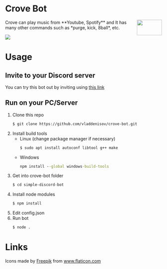 # Crove Bot
<img src="https://image.flaticon.com/icons/svg/122/122320.svg" align="right" width="80" height="50"/>
Crove can play music from **Youtube, Spotify** and It has many other commands such as *purge, kick, 8ball*, etc.  
  
  
![](http://g.recordit.co/GpyFAaaINI.gif)

# Usage
## Invite to your Discord server
You can try this bot out by inviting using [this link](https://discordapp.com/oauth2/authorize?&client_id=573460427753914368&scope=bot&permissions=8)

## Run on your PC/Server

1.  Clone this repo
	```sh
	$ git clone https://github.com/vladdenisov/crove-bot.git
	```
1.  Install build tools
	- Linux (change package manager if necessary)
		```sh 
		$ sudo apt install autoconf libtool g++ make  
		```
	- Windows 
		```cmd  
		npm install --global windows-build-tools
		```
1. Get into crove-bot folder
	```sh 
	$ cd simple-discord-bot
	```
1. Install node modules
	```sh 
	$ npm install 
	```
1. Edit config.json
1. Run bot
	```sh 
	$ node .
	```


# Links
Icons made by <a href="https://www.flaticon.com/authors/freepik" title="Freepik">Freepik</a> from <a href="https://www.flaticon.com/" title="Flaticon"> www.flaticon.com</a>

